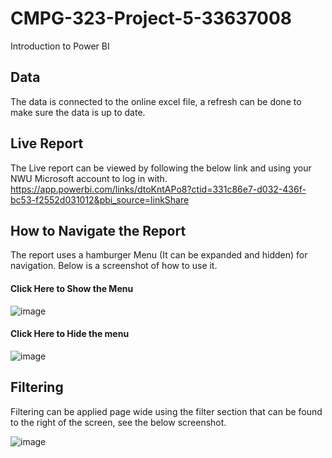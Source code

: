# CMPG-323-Project-5-33637008
Introduction to Power BI
## Data
The data is connected to the online excel file, a refresh can be done to make sure the data is up to date.
## Live Report
The Live report can be viewed by following the below link and using your NWU Microsoft account to log in with.
https://app.powerbi.com/links/dtoKntAPo8?ctid=331c86e7-d032-436f-bc53-f2552d031012&pbi_source=linkShare
## How to Navigate the Report
The report uses a hamburger Menu (It can be expanded and hidden) for navigation.
Below is a screenshot of how to use it.

#### Click Here to Show the Menu
![image](https://user-images.githubusercontent.com/56234654/201096636-1d94436e-7b25-4878-9a9f-f8c56783bdc4.png)

#### Click Here to Hide the menu
![image](https://user-images.githubusercontent.com/56234654/201096653-85812215-0b87-4de7-b51d-ef54b35a5842.png)

## Filtering
Filtering can be applied page wide using the filter section that can be found to the right of the screen, see the below screenshot.

![image](https://user-images.githubusercontent.com/56234654/201097848-f3bb9fa1-7dfc-4fad-b6a7-f57657d33653.png)
